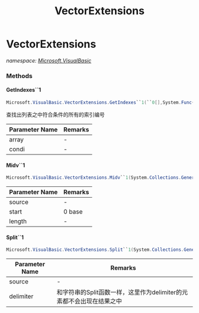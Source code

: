 ﻿---
title: VectorExtensions
---

# VectorExtensions
_namespace: [Microsoft.VisualBasic](N-Microsoft.VisualBasic.html)_





### Methods

#### GetIndexes``1
```csharp
Microsoft.VisualBasic.VectorExtensions.GetIndexes``1(``0[],System.Func{``0,System.Boolean})
```
查找出列表之中符合条件的所有的索引编号

|Parameter Name|Remarks|
|--------------|-------|
|array|-|
|condi|-|


#### Midv``1
```csharp
Microsoft.VisualBasic.VectorExtensions.Midv``1(System.Collections.Generic.IEnumerable{``0},System.Int32,System.Int32)
```


|Parameter Name|Remarks|
|--------------|-------|
|source|-|
|start|0 base|
|length|-|


#### Split``1
```csharp
Microsoft.VisualBasic.VectorExtensions.Split``1(System.Collections.Generic.IEnumerable{``0},System.Func{``0,System.Boolean})
```


|Parameter Name|Remarks|
|--------------|-------|
|source|-|
|delimiter|和字符串的Split函数一样，这里作为delimiter的元素都不会出现在结果之中|



